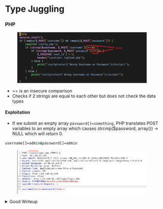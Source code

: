 # Type Juggling

### PHP

<figure><img src="../.gitbook/assets/image (9) (1) (1) (1).png" alt=""><figcaption></figcaption></figure>

* \== is an insecure comparison
* Checks if 2 strings are equal to each other but does not check the data types

#### Exploitation

* If we submit an empty array `password[]=something`, PHP translates POST variables to an empty array which causes strcmp($password, array()) -> NULL which will return 0.

```bash
username[]=admin&password[]=admin
```

<figure><img src="../.gitbook/assets/image (32).png" alt=""><figcaption></figcaption></figure>

<details>

<summary>Good Writeup</summary>

[https://0xdf.gitlab.io/2020/04/22/htb-nineveh.html](https://0xdf.gitlab.io/2020/04/22/htb-nineveh.html)

</details>
